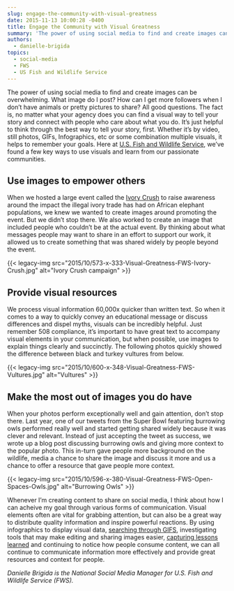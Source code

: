 ```yaml
---
slug: engage-the-community-with-visual-greatness
date: 2015-11-13 10:00:28 -0400
title: Engage the Community with Visual Greatness
summary: 'The power of using social media to find and create images can be overwhelming. What image do I post? How can I get more followers when I don’t have animals or pretty pictures to share? All good questions. The fact is, no matter what your agency does you can find a visual way to tell'
authors:
  - danielle-brigida
topics:
  - social-media
  - FWS
  - US Fish and Wildlife Service
---
```


The power of using social media to find and create images can be overwhelming. What image do I post? How can I get more followers when I don’t have animals or pretty pictures to share? All good questions. The fact is, no matter what your agency does you can find a visual way to tell your story and connect with people who care about what you do. It’s just helpful to think through the best way to tell your story, first. Whether it’s by video, still photos, GIFs, Infographics, etc or some combination multiple visuals, it helps to remember your goals. Here at [U.S. Fish and Wildlife Service](http://www.fws.gov/), we’ve found a few key ways to use visuals and learn from our passionate communities.

## Use images to empower others

When we hosted a large event called the [Ivory Crush](http://www.fws.gov/le/elephant-ivory-crush.html) to raise awareness around the impact the illegal ivory trade has had on African elephant populations, we knew we wanted to create images around promoting the event. But we didn’t stop there. We also worked to create an image that included people who couldn’t be at the actual event. By thinking about what messages people may want to share in an effort to support our work, it allowed us to create something that was shared widely by people beyond the event.

{{< legacy-img src="2015/10/573-x-333-Visual-Greatness-FWS-Ivory-Crush.jpg" alt="Ivory Crush campaign" >}}

## Provide visual resources

We process visual information 60,000x quicker than written text. So when it comes to a way to quickly convey an educational message or discuss differences and dispel myths, visuals can be incredibly helpful. Just remember 508 compliance, it’s important to have great text to accompany visual elements in your communication, but when possible, use images to explain things clearly and succinctly. The following photos quickly showed the difference between black and turkey vultures from below.

{{< legacy-img src="2015/10/600-x-348-Visual-Greatness-FWS-Vultures.jpg" alt="Vultures" >}}

## Make the most out of images you do have

When your photos perform exceptionally well and gain attention, don’t stop there. Last year, one of our tweets from the Super Bowl featuring burrowing owls performed really well and started getting shared widely because it was clever and relevant. Instead of just accepting the tweet as success, we wrote up a blog post discussing burrowing owls and giving more context to the popular photo. This in-turn gave people more background on the wildlife, media a chance to share the image and discuss it more and us a chance to offer a resource that gave people more context.

{{< legacy-img src="2015/10/596-x-380-Visual-Greatness-FWS-Open-Spaces-Owls.jpg" alt="Burrowing Owls" >}}

Whenever I’m creating content to share on social media, I think about how I can acheive my goal through various forms of communication. Visual elements often are vital for grabbing attention, but can also be a great way to distribute quality information and inspire powerful reactions. By using infographics to display visual data, [searching through GIFS](http://giphy.com/), investigating tools that may make editing and sharing images easier, [capturing lessons learned](https://www.awesomescreenshot.com/) and continuing to notice how people consume content, we can all continue to communicate information more effectively and provide great resources and context for people.

_Danielle Brigida is the National Social Media Manager for U.S. Fish and Wildlife Service (FWS)._